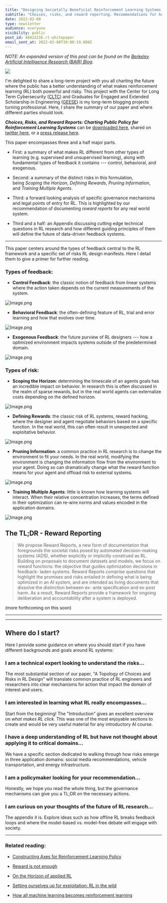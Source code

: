 ```yaml
---
title: "Designing Societally Beneficial Reinforcement Learning Systems "
subtitle: "Choices, risks, and reward reporting. Recommendations for how to integrate RL systems with society."
date: 2022-02-08
type: newsletter
audience: everyone
visibility: public
post_id: 48422216.rl-whitepaper
email_sent_at: 2022-02-08T19:00:19.800Z
---
```

*NOTE: An expanded version of this post can be found on the [Berkeley Artificial Intelligence Research (BAIR) Blog](https://bair.berkeley.edu/blog/2022/04/29/reward-reports/).*

![](https://bucketeer-e05bbc84-baa3-437e-9518-adb32be77984.s3.amazonaws.com/public/images/a4da4304-d45d-4502-a6f1-bb9ee47c4677_1200x812.jpeg)

I'm delighted to share a long-term project with you all charting the future where the public has a better understanding of what makes reinforcement learning (RL) both powerful and risky. This project with the Center for Long Term Cybersecurity ([CLTC](https://cltc.berkeley.edu/)) and Graduates for Engaged and Extended Scholarship in Engineering ([GEESE](https://geesegraduates.org/)) is my long-term blogging projects turning professional. Here, I share the summary of our paper and where different parties should look.

***Choices, Risks, and Reward Reports: Charting Public Policy for Reinforcement Learning Systems*** can be [downloaded here](https://cltc.berkeley.edu/wp-content/uploads/2022/02/Choices_Risks_Reward_Reports.pdf), shared on [twitter here](https://twitter.com/natolambert/status/1491123881788448768), or a [press release here](https://cltc.berkeley.edu/2022/02/08/reward-reports/).

This paper encompasses three and a half major parts.

-   First: a summary of what makes RL different from other types of learning (e.g. supervised and unsupervised learning), along with fundamental types of feedback it contains --- control, behavioral, and exogenous.

-   Second: a summary of the distinct risks in this formulation, being *Scoping the Horizon*, *Defining Rewards*, *Pruning Information*, and *Training Multiple Agents*.

-   Third: a forward looking analysis of specific governance mechanisms and legal points of entry for RL. This is highlighted by our recommendation of documenting *reward reports* for any real world system.

-   Third and a half: an Appendix discussing cutting edge technical questions in RL research and how different guiding principles of them will define the future of data-driven feedback systems.

<div>

------------------------------------------------------------------------

</div>

This paper centers around the types of feedback central to the RL framework and a specific set of risks RL design manifests. Here I detail them to give a primer for further reading.

### Types of feedback:

-   **Control Feedback**: the classic notion of feedback from linear systems where the action taken depends on the current measurements of the system.

![Image.png](https://bucketeer-e05bbc84-baa3-437e-9518-adb32be77984.s3.amazonaws.com/public/images/7ab23178-0aea-4ee0-9675-15ebba95fc0e_1842x982.png)

-   **Behavioral Feedback**: the often-defining feature of RL, trial and error learning and how that evolves over time.

![Image.png](https://bucketeer-e05bbc84-baa3-437e-9518-adb32be77984.s3.amazonaws.com/public/images/58de04d6-ff95-4cc9-9760-397ac095205f_966x740.png)

-   **Exogenous Feedback**: the future purview of RL designers --- how a optimized environment impacts systems outside of the predetermined domain.

![Image.png](https://bucketeer-e05bbc84-baa3-437e-9518-adb32be77984.s3.amazonaws.com/public/images/8e474bf6-7be2-42c0-a390-9d510bcddbb7_1414x1136.png)

### Types of risk:

-   **Scoping the Horizon**: determining the timescale of an agents goals has an incredible impact on behavior. In research this is often discussed in the realm of sparse rewards, but in the real world agents can externalize costs depending on the defined horizon.

![Image.png](https://bucketeer-e05bbc84-baa3-437e-9518-adb32be77984.s3.amazonaws.com/public/images/ee5cb1d2-516e-4e73-a131-244fda60f70a_1892x736.png)

-   **Defining Rewards**: the classic risk of RL systems, reward hacking, where the designer and agent negotiate behaviors based on a specific function. In the real world, this can often result in unexpected and exploitative behavior.

![Image.png](https://bucketeer-e05bbc84-baa3-437e-9518-adb32be77984.s3.amazonaws.com/public/images/eeb17ecd-8a1d-4c8b-8d1a-4a714421acf2_1722x710.png)

-   **Pruning Information**: a common practice in RL research is to change the environment to fit your needs. In the real world, modifying the environment is changing the information flow from the environment to your agent. Doing so can dramatically change what the reward function means for your agent and offload risk to external systems.

![Image.png](https://bucketeer-e05bbc84-baa3-437e-9518-adb32be77984.s3.amazonaws.com/public/images/79d94fd3-99f4-43cf-80e9-ecbd439729cf_1728x980.png)

-   **Training Multiple Agents**: little is known how learning systems will interact. When their relative concentration increases, the terms defined in their optimization can re-wire norms and values encoded in the application domains.

![Image.png](https://bucketeer-e05bbc84-baa3-437e-9518-adb32be77984.s3.amazonaws.com/public/images/a8a8dbc1-0115-4551-b74f-325e970bbe2c_1854x1254.png)

## The TL;DR - Reward Reporting

> We propose Reward Reports, a new form of documentation that foregrounds the societal risks posed by automated decision-making systems (ADS), whether explicitly or implicitly construed as RL. Building on proposals to document datasets and models, we focus on reward functions: the objective that guides optimization decisions in feedback- laden systems. Reward Reports comprise questions that highlight the promises and risks entailed in defining what is being optimized in an AI system, and are intended as living documents that dissolve the distinction between ex- ante specification and ex-post harm. As a result, Reward Reports provide a framework for ongoing deliberation and accountability after a system is deployed.

(more forthcoming on this soon)

<div>

------------------------------------------------------------------------

</div>

<div>

------------------------------------------------------------------------

</div>

## Where do I start?

Here I provide some guidance on where you should start if you have different backgrounds and goals around RL systems:

### I am a technical expert looking to understand the risks\...

The most substantial section of our paper, "A Topology of Choices and Risks in RL Design" will translate common practice of RL engineers and researchers into clear mechanisms for action that impact the domain of interest and users.

### I am interested in learning what RL really encompasses\...

Start from the beginning! The "Introduction" gives an excellent overview on *what makes RL click*. This was one of the most enjoyable sections to create and would be very useful material for any introductory AI course.

### I have a deep understanding of RL but have not thought about applying it to critical domains\...

We have a specific section dedicated to walking through how risks emerge in three application domains: social media recommendations, vehicle transportation, and energy infrastructure.

### I am a policymaker looking for your recommendation\...

Honestly, we hope you read the whole thing, but the governance mechanisms can give you a TL;DR on the necessary actions.

### I am curious on your thoughts of the future of RL research\...

The appendix it is. Explore ideas such as how offline RL breaks feedback loops and where the model-based vs. model-free debate will engage with society.

<div>

------------------------------------------------------------------------

</div>

### Related reading:

-   [Constructing Axes for Reinforcement Learning Policy](https://robotic.substack.com/p/rl-policy)

-   [Reward is not enough](https://robotic.substack.com/p/reward-is-not-enough)

-   [On the Horizon of applied RL](https://robotic.substack.com/p/applied-rl-horizon)

-   [Setting ourselves up for exploitation: RL in the wild](https://robotic.substack.com/p/rl-exploitation)

-   [How all machine learning becomes reinforcement learning](https://robotic.substack.com/p/ml-becomes-rl)
